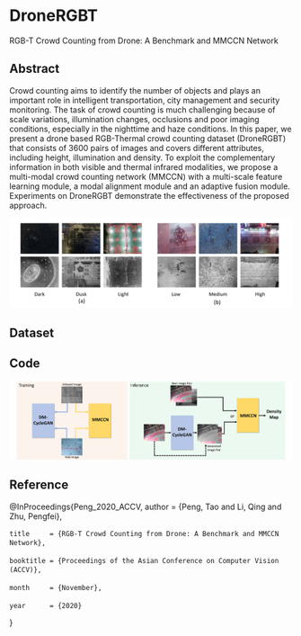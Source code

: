 # DroneRGBT
RGB-T Crowd Counting from Drone: A Benchmark and MMCCN Network

## Abstract
Crowd counting aims to identify the number of objects and plays an important role in intelligent transportation, city management and security monitoring. The task of crowd counting is  much challenging  because of scale variations, illumination changes, occlusions and poor imaging conditions, especially in the nighttime and haze conditions.
In this paper, we present a drone based RGB-Thermal crowd counting dataset (DroneRGBT) that consists of 3600 pairs of images and covers different attributes, including height, illumination and density. To exploit the complementary information in both visible and thermal infrared modalities, we propose a multi-modal crowd counting network (MMCCN) with a multi-scale feature learning module, a modal alignment module and an adaptive fusion module. Experiments on DroneRGBT demonstrate the effectiveness of the proposed approach. 

![VisDrone](https://github.com/VisDrone/DroneRGBT/blob/main/dataset.jpg)

## Dataset






## Code
![VisDrone](https://github.com/VisDrone/DroneRGBT/blob/main/pipeline.jpg)




## Reference
@InProceedings{Peng_2020_ACCV,
    author    = {Peng, Tao and Li, Qing and Zhu, Pengfei},
    
    title     = {RGB-T Crowd Counting from Drone: A Benchmark and MMCCN Network},
    
    booktitle = {Proceedings of the Asian Conference on Computer Vision (ACCV)},
    
    month     = {November},
    
    year      = {2020}
}
